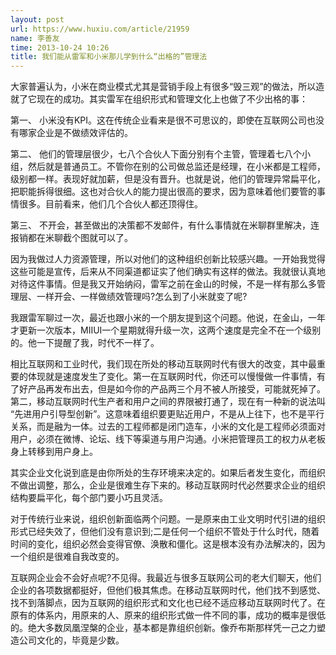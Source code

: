 ```yaml
---
layout: post
url: https://www.huxiu.com/article/21959
name: 李善友
time: 2013-10-24 10:26
title: 我们能从雷军和小米那儿学到什么“出格的”管理法
---
```

大家普遍认为，小米在商业模式尤其是营销手段上有很多“毁三观”的做法，所以造就了它现在的成功。其实雷军在组织形式和管理文化上也做了不少出格的事：

第一、 小米没有KPI。这在传统企业看来是很不可思议的，即使在互联网公司也没有哪家企业是不做绩效评估的。

第二、 他们的管理层很少，七八个合伙人下面分别有个主管，管理着七八个小组，然后就是普通员工。不管你在别的公司做总监还是经理，在小米都是工程师，级别都一样。表现好就加薪，但是没有晋升。也就是说，他们的管理异常扁平化，把职能拆得很细。这也对合伙人的能力提出很高的要求，因为意味着他们要管的事情很多。目前看来，他们几个合伙人都还顶得住。

第三、 不开会，甚至做出的决策都不发邮件，有什么事情就在米聊群里解决，连报销都在米聊截个图就可以了。

因为我做过人力资源管理，所以对他们的这种组织创新比较感兴趣。一开始我觉得这些可能是宣传，后来从不同渠道都证实了他们确实有这样的做法。我就很认真地对待这件事情。但是我又开始纳闷，雷军之前在金山的时候，不是一样有那么多管理层、一样开会、一样做绩效管理吗?怎么到了小米就变了呢?

我跟雷军聊过一次，最近也跟小米的一个朋友提到这个问题。他说，在金山，一年才更新一次版本，MIIUI一个星期就得升级一次，这两个速度是完全不在一个级别的。他一下提醒了我，时代不一样了。

相比互联网和工业时代，我们现在所处的移动互联网时代有很大的改变，其中最重要的体现就是速度发生了变化。第一在互联网时代，你还可以慢慢做一件事情，有了好产品再发布出去，但是如今你的产品两三个月不被人所接受，可能就死掉了。第二，移动互联网时代生产者和用户之间的界限被打通了，现在有一种新的说法叫 “先进用户引导型创新”。这意味着组织要更贴近用户，不是从上往下，也不是平行关系，而是融为一体。过去的工程师都是闭门造车，小米的文化是工程师必须面对用户，必须在微博、论坛、线下等渠道与用户沟通。小米把管理员工的权力从老板身上转移到用户身上。

其实企业文化说到底是由你所处的生存环境来决定的。如果后者发生变化，而组织不做出调整，那么，企业是很难生存下来的。移动互联网时代必然要求企业的组织结构要扁平化，每个部门要小巧且灵活。

对于传统行业来说，组织创新面临两个问题。一是原来由工业文明时代引进的组织形式已经失效了，但他们没有意识到;二是任何一个组织不管处于什么时代，随着时间的变化，组织必然会变得官僚、涣散和僵化。这是根本没有办法解决的，因为一个组织是很难自我改变的。

互联网企业会不会好点呢?不见得。我最近与很多互联网公司的老大们聊天，他们企业的各项数据都挺好，但他们极其焦虑。在移动互联网时代，他们找不到感觉、找不到落脚点，因为互联网的组织形式和文化也已经不适应移动互联网时代了。在原有的体系内，用原来的人、原来的组织形式做一件不同的事，成功的概率是很低的。绝大多数凤凰涅槃的企业，基本都是靠组织创新。像乔布斯那样凭一己之力塑造公司文化的，毕竟是少数。

